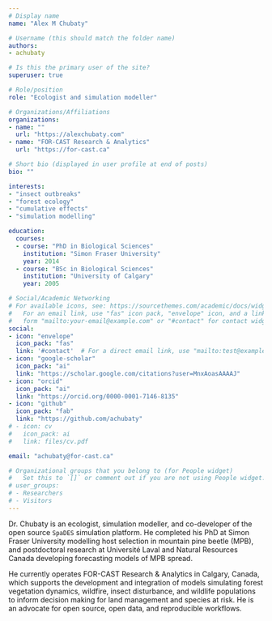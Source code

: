 ```yaml
---
# Display name
name: "Alex M Chubaty"

# Username (this should match the folder name)
authors:
- achubaty

# Is this the primary user of the site?
superuser: true

# Role/position
role: "Ecologist and simulation modeller"

# Organizations/Affiliations
organizations:
- name: ""
  url: "https://alexchubaty.com"
- name: "FOR-CAST Research & Analytics"
  url: "https://for-cast.ca"

# Short bio (displayed in user profile at end of posts)
bio: ""

interests:
- "insect outbreaks"
- "forest ecology"
- "cumulative effects"
- "simulation modelling"

education:
  courses:
  - course: "PhD in Biological Sciences"
    institution: "Simon Fraser University"
    year: 2014
  - course: "BSc in Biological Sciences"
    institution: "University of Calgary"
    year: 2005

# Social/Academic Networking
# For available icons, see: https://sourcethemes.com/academic/docs/widgets/#icons
#   For an email link, use "fas" icon pack, "envelope" icon, and a link in the
#   form "mailto:your-email@example.com" or "#contact" for contact widget.
social:
- icon: "envelope"
  icon_pack: "fas"
  link: '#contact'  # For a direct email link, use "mailto:test@example.org".
- icon: "google-scholar"
  icon_pack: "ai"
  link: "https://scholar.google.com/citations?user=MnxAoasAAAAJ"
- icon: "orcid"
  icon_pack: "ai"
  link: "https://orcid.org/0000-0001-7146-8135"
- icon: "github"
  icon_pack: "fab"
  link: "https://github.com/achubaty"
# - icon: cv
#   icon_pack: ai
#   link: files/cv.pdf

email: "achubaty@for-cast.ca"

# Organizational groups that you belong to (for People widget)
#   Set this to `[]` or comment out if you are not using People widget.  
# user_groups:
# - Researchers
# - Visitors
---
```


Dr. Chubaty is an ecologist, simulation modeller, and co-developer of the open source `SpaDES` simulation platform.
He completed his PhD at Simon Fraser University modelling host selection in mountain pine beetle (MPB), and postdoctoral research at Université Laval and Natural Resources Canada developing forecasting models of MPB spread.

He currently operates FOR-CAST Research & Analytics in Calgary, Canada, which supports the development and integration of models simulating forest vegetation dynamics, wildfire, insect disturbance, and wildlife populations to inform decision making for land management and species at risk.
He is an advocate for open source, open data, and reproducible workflows.


